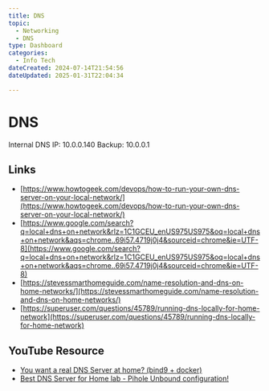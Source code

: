 ```yaml
---
title: DNS
topic:
  - Networking
  - DNS
type: Dashboard
categories:
  - Info Tech
dateCreated: 2024-07-14T21:54:56
dateUpdated: 2025-01-31T22:04:34

---
```

# DNS
Internal DNS IP: 10.0.0.140
Backup: 10.0.0.1

## Links
- [https://www.howtogeek.com/devops/how-to-run-your-own-dns-server-on-your-local-network/](https://www.howtogeek.com/devops/how-to-run-your-own-dns-server-on-your-local-network/)
- [https://www.google.com/search?q=local+dns+on+network&rlz=1C1GCEU_enUS975US975&oq=local+dns+on+network&aqs=chrome..69i57.4719j0j4&sourceid=chrome&ie=UTF-8](https://www.google.com/search?q=local+dns+on+network&rlz=1C1GCEU_enUS975US975&oq=local+dns+on+network&aqs=chrome..69i57.4719j0j4&sourceid=chrome&ie=UTF-8)
- [https://stevessmarthomeguide.com/name-resolution-and-dns-on-home-networks/](https://stevessmarthomeguide.com/name-resolution-and-dns-on-home-networks/)
- [https://superuser.com/questions/45789/running-dns-locally-for-home-network](https://superuser.com/questions/45789/running-dns-locally-for-home-network)
## YouTube Resource
- [You want a real DNS Server at home? (bind9 + docker)](https://www.youtube.com/watch?v=syzwLwE3Xq4&t=1671s)
- [Best DNS Server for Home lab - Pihole Unbound configuration!](https://www.youtube.com/watch?v=XbbziN_H71U)
